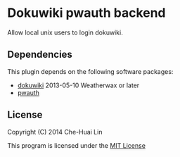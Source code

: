 # Dokuwiki pwauth backend

Allow local unix users to login dokuwiki.

## Dependencies

This plugin depends on the following software packages:

- [dokuwiki](https://www.dokuwiki.org) 2013-05-10 Weatherwax or later
- [pwauth](https://code.google.com/p/pwauth/)

## License

Copyright (C) 2014 Che-Huai Lin

This program is licensed under the [MIT License](http://opensource.org/licenses/MIT)
